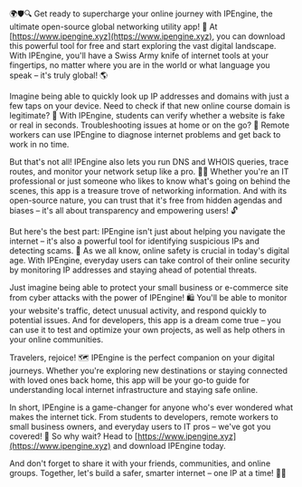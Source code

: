 🌍🛡️🔍 Get ready to supercharge your online journey with IPEngine, the ultimate open-source global networking utility app! 🚀 At [https://www.ipengine.xyz](https://www.ipengine.xyz), you can download this powerful tool for free and start exploring the vast digital landscape. With IPEngine, you'll have a Swiss Army knife of internet tools at your fingertips, no matter where you are in the world or what language you speak – it's truly global! 🌎

Imagine being able to quickly look up IP addresses and domains with just a few taps on your device. Need to check if that new online course domain is legitimate? 🤔 With IPEngine, students can verify whether a website is fake or real in seconds. Troubleshooting issues at home or on the go? 📡 Remote workers can use IPEngine to diagnose internet problems and get back to work in no time.

But that's not all! IPEngine also lets you run DNS and WHOIS queries, trace routes, and monitor your network setup like a pro. 🕵️‍♀️ Whether you're an IT professional or just someone who likes to know what's going on behind the scenes, this app is a treasure trove of networking information. And with its open-source nature, you can trust that it's free from hidden agendas and biases – it's all about transparency and empowering users! 🔓

But here's the best part: IPEngine isn't just about helping you navigate the internet – it's also a powerful tool for identifying suspicious IPs and detecting scams. 🚨 As we all know, online safety is crucial in today's digital age. With IPEngine, everyday users can take control of their online security by monitoring IP addresses and staying ahead of potential threats.

Just imagine being able to protect your small business or e-commerce site from cyber attacks with the power of IPEngine! 🛍️ You'll be able to monitor your website's traffic, detect unusual activity, and respond quickly to potential issues. And for developers, this app is a dream come true – you can use it to test and optimize your own projects, as well as help others in your online communities.

Travelers, rejoice! 🗺️ IPEngine is the perfect companion on your digital journeys. Whether you're exploring new destinations or staying connected with loved ones back home, this app will be your go-to guide for understanding local internet infrastructure and staying safe online.

In short, IPEngine is a game-changer for anyone who's ever wondered what makes the internet tick. From students to developers, remote workers to small business owners, and everyday users to IT pros – we've got you covered! 🤝 So why wait? Head to [https://www.ipengine.xyz](https://www.ipengine.xyz) and download IPEngine today.

And don't forget to share it with your friends, communities, and online groups. Together, let's build a safer, smarter internet – one IP at a time! 💪🌟